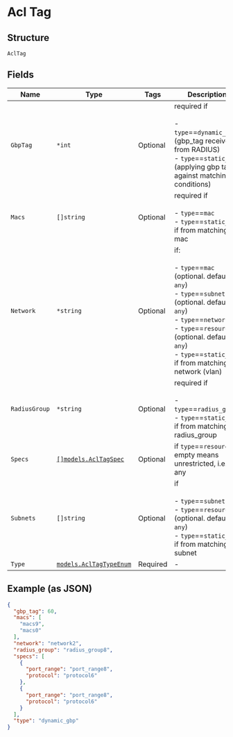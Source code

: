 
# Acl Tag

## Structure

`AclTag`

## Fields

| Name | Type | Tags | Description |
|  --- | --- | --- | --- |
| `GbpTag` | `*int` | Optional | required if<br><br>- `type`==`dynamic_gbp` (gbp_tag received from RADIUS)<br>- `type`==`static_gbp` (applying gbp tag against matching conditions) |
| `Macs` | `[]string` | Optional | required if<br><br>- `type`==`mac`<br>- `type`==`static_gbp` if from matching mac |
| `Network` | `*string` | Optional | if:<br><br>- `type`==`mac` (optional. default is `any`)<br>- `type`==`subnet` (optional. default is `any`)<br>- `type`==`network`<br>- `type`==`resource` (optional. default is `any`)<br>- `type`==`static_gbp` if from matching network (vlan) |
| `RadiusGroup` | `*string` | Optional | required if<br><br>- `type`==`radius_group`<br>- `type`==`static_gbp` if from matching radius_group |
| `Specs` | [`[]models.AclTagSpec`](../../doc/models/acl-tag-spec.md) | Optional | if `type`==`resource`<br>empty means unrestricted, i.e. any |
| `Subnets` | `[]string` | Optional | if<br><br>- `type`==`subnet`<br>- `type`==`resource` (optional. default is `any`)<br>- `type`==`static_gbp` if from matching subnet |
| `Type` | [`models.AclTagTypeEnum`](../../doc/models/acl-tag-type-enum.md) | Required | - |

## Example (as JSON)

```json
{
  "gbp_tag": 60,
  "macs": [
    "macs9",
    "macs0"
  ],
  "network": "network2",
  "radius_group": "radius_group8",
  "specs": [
    {
      "port_range": "port_range8",
      "protocol": "protocol6"
    },
    {
      "port_range": "port_range8",
      "protocol": "protocol6"
    }
  ],
  "type": "dynamic_gbp"
}
```

